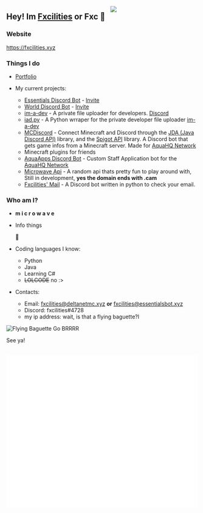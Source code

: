 <a href="https://fxcilities.xyz"><img align='right' src="https://avatars3.githubusercontent.com/u/48619853?s=460&u=539e8de61da1fa16d76edd61a9f296b5e3f7e414&v=4" width="230"></a>

## Hey! Im [Fxcilities](https://fxcilities.xyz) or Fxc 👋

### Website
https://fxcilities.xyz

### Things I do

- [Portfolio](https://fxcilities.xyz/portfolio.php)

- My current projects:
  - [Essentials Discord Bot](https://essentialsbot.xyz) - [Invite](https://essentialsbot.xyz/invite/)
  - [World Discord Bot](https://top.gg/bot/700292147311542282) - [Invite](https://discord.com/api/oauth2/authorize?client_id=700292147311542282&permissions=8&scope=bot)
  - [im-a-dev](https://im-a-dev.xyz/) - A private file uploader for developers. [Discord](https://discord.gg/r9MHCxr) 
  - [iad.py](https://fxcilities.xyz/coming_soon.php) - A Python wrraper for the private developer file uploader [im-a-dev](https://im-a-dev.xyz)
  - [MCDiscord](https://fxcilities.xyz/coming_soon.php) - Connect Minecraft and Discord through the [JDA (Java Discord API)](https://github.com/DV8FromTheWorld/JDA) library, and the [Spigot API](https://hub.spigotmc.org/javadocs/spigot/index.html) library. A Discord bot that gets game infos from a Minecraft server. Made for [AquaHQ Network](https://aquahq.net)
  - Minecraft plugins for friends
  - [AquaApps Discord Bot](https://github.com/AquaHQ) - Custom Staff Application bot for the [AquaHQ Network](https://aquahq.net)
  - [Microwave Api](https://api.microwave.cam) - A random api thats pretty fun to play around with, Still in development, **yes the domain ends with .cam**
  - [Fxcilities' Mail](https://fxcilities.xyz/coming_soon.php) - A Discord bot written in python to check your email.


### Who am I?
- **m i c r o w a v e**
- Info things
  
  🤔





  
- Coding languages I know:
  - Python
  - Java
  - Learning C#
  - ~~LOLCODE~~ no :>
  
- Contacts:
  - Email: fxcilities@deltanetmc.xyz **or** fxcilities@essentialsbot.xyz
  - Discord: fxcilities#4728
  - my ip address: wait, is that a flying baguette?l
  
  
  
                     
![Flying Baguette Go BRRRR](https://i.ibb.co/JQx3kzL/download-1.jpg)


See ya!

<div align="center">
	<br>
	<a href="https://fxcilities.xyz">
		<img src="header.svg" width="800" height="400">
	</a>
	<br>
</div>

